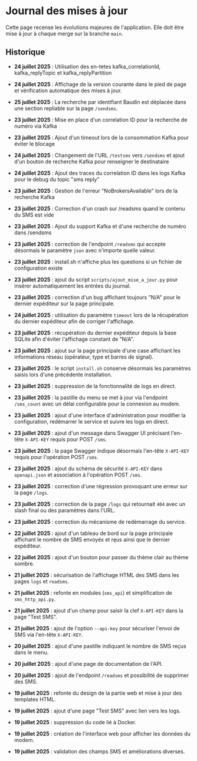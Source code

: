 # Journal des mises à jour

Cette page recense les évolutions majeures de l'application. Elle doit être mise à jour à chaque merge sur la branche `main`.

## Historique
- **24 juillet 2025** : Utilisation des en-tetes kafka_correlationId, kafka_replyTopic et kafka_replyPartition

- **24 juillet 2025** : Affichage de la version courante dans le pied de page et vérification automatique des mises à jour.
- **25 juillet 2025** : La recherche par identifiant Baudin est déplacée dans une section repliable sur la page `/sendsms`.
- **23 juillet 2025** : Mise en place d'un correlation ID pour la recherche de numéro via Kafka
- **23 juillet 2025** : Ajout d'un timeout lors de la consommation Kafka pour éviter le blocage


- **24 juillet 2025** : Changement de l'URL `/testsms` vers `/sendsms` et ajout d'un bouton de recherche Kafka pour renseigner le destinataire
- **24 juillet 2025** : Ajout des traces du correlation ID dans les logs Kafka pour le debug du topic "sms reply"
- **23 juillet 2025** : Gestion de l'erreur "NoBrokersAvailable" lors de la recherche Kafka
- **23 juillet 2025** : Correction d'un crash sur /readsms quand le contenu du SMS est vide
- **23 juillet 2025** : Ajout du support Kafka et d'une recherche de numéro dans /sendsms
- **23 juillet 2025** : correction de l'endpoint `/readsms` qui accepte
  désormais le paramètre `json` avec n'importe quelle valeur.
- **23 juillet 2025** : install.sh n'affiche plus les questions si un fichier de configuration existe
- **23 juillet 2025** : ajout du script `scripts/ajout_mise_a_jour.py` pour insérer automatiquement les entrées du journal.
- **23 juillet 2025** : correction d'un bug affichant toujours "N/A" pour le dernier expéditeur sur la page principale.
- **24 juillet 2025** : utilisation du paramètre `timeout` lors de la récupération du dernier expéditeur afin de corriger l'affichage.
- **23 juillet 2025** : récupération du dernier expéditeur depuis la base SQLite afin d'éviter l'affichage constant de "N/A".
- **23 juillet 2025** : ajout sur la page principale d'une case affichant les informations réseau (opérateur, type et barres de signal).
- **23 juillet 2025** : le script `install.sh` conserve désormais les paramètres
  saisis lors d'une précédente installation.
- **23 juillet 2025** : suppression de la fonctionnalité de logs en direct.
- **23 juillet 2025** : la pastille du menu se met à jour via l'endpoint `/sms_count` avec un délai configurable pour la connexion au modem.
- **23 juillet 2025** : ajout d'une interface d'administration pour modifier la configuration, redémarrer le service et suivre les logs en direct.
- **23 juillet 2025** : ajout d'un message dans Swagger UI précisant l'en-tête `X-API-KEY` requis pour POST `/sms`.
- **23 juillet 2025** : la page Swagger indique désormais l'en-tête `X-API-KEY` requis pour l'opération POST `/sms`.
- **23 juillet 2025** : ajout du schéma de sécurité `X-API-KEY` dans `openapi.json` et association à l'opération POST `/sms`.
- **23 juillet 2025** : correction d'une régression provoquant une erreur sur la page `/logs`.
- **23 juillet 2025** : correction de la page `/logs` qui retournait `404` avec un slash final ou des paramètres dans l'URL.
- **23 juillet 2025** : correction du mécanisme de redémarrage du service.
- **22 juillet 2025** : ajout d'un tableau de bord sur la page principale affichant le nombre de SMS envoyés et rȩus ainsi que le dernier expéditeur.
- **22 juillet 2025** : ajout d'un bouton pour passer du thème clair au thème sombre.
- **21 juillet 2025** : sécurisation de l'affichage HTML des SMS dans les pages `logs` et `readsms`.
- **21 juillet 2025** : refonte en modules (`sms_api`) et simplification de `sms_http_api.py`.
- **21 juillet 2025** : ajout d'un champ pour saisir la clef `X-API-KEY` dans la page "Test SMS".
- **21 juillet 2025** : ajout de l'option `--api-key` pour sécuriser l'envoi de SMS via l'en-tête `X-API-KEY`.
- **20 juillet 2025** : ajout d'une pastille indiquant le nombre de SMS reçus dans le menu.
- **20 juillet 2025** : ajout d'une page de documentation de l'API.
- **20 juillet 2025** : ajout de l'endpoint `/readsms` et possibilité de supprimer des SMS.
- **19 juillet 2025** : refonte du design de la partie web et mise à jour des templates HTML.
- **19 juillet 2025** : ajout d'une page "Test SMS" avec lien vers les logs.
- **19 juillet 2025** : suppression du code lié à Docker.
- **19 juillet 2025** : création de l'interface web pour afficher les données du modem.
- **19 juillet 2025** : validation des champs SMS et améliorations diverses.
